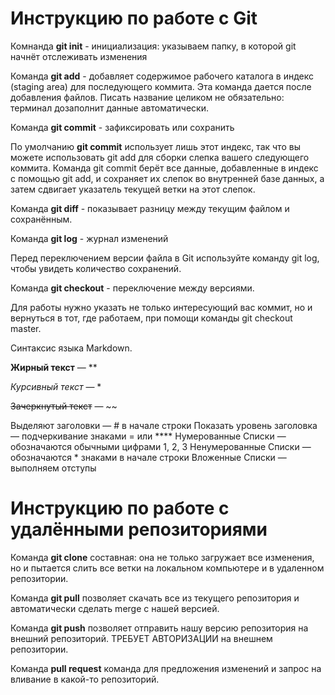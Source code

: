 # Инструкцию по работе с Git

Комнанда **git init** - инициализация: указываем папку, в которой git начнёт отслеживать изменения

Команда **git add** - добавляет содержимое рабочего каталога в индекс (staging area) для последующего коммита. Эта команда дается после добавления файлов. Писать название целиком не обязательно: терминал дозаполнит данные автоматически.

Команда **git commit** - зафиксировать или сохранить

По умолчанию **git commit** использует лишь этот индекс, так что вы можете использовать git add для сборки слепка вашего следующего коммита. Команда git commit берёт все данные, добавленные в индекс с помощью git add, и сохраняет их слепок во внутренней базе данных, а затем сдвигает указатель текущей ветки на этот слепок.

Команда **git diff** - показывает разницу между текущим файлом и сохранённым.

Команда **git log** - журнал изменений

Перед переключением версии файла в Git
используйте команду git log, чтобы увидеть
количество сохранений.

Команда **git checkout** - переключение между версиями.

Для работы нужно указать не только интересующий вас коммит, но и вернуться в тот, где работаем, при помощи команды git checkout master.

Синтаксис языка Markdown.

**Жирный текст** — **

*Курсивный текст* — *

~~Зачеркнутый текст~~ — ~~

Выделяют заголовки — # в начале строки
Показать уровень заголовка — подчеркивание знаками = или ****
Нумерованные Списки — обозначаются обычными цифрами 1, 2, 3
Ненумерованные Списки — обозначаются * знаками в начале строки
Вложенные Списки — выполняем отступы

# Инструкцию по работе с удалёнными репозиториями

Команда **git clone** составная: она не только загружает все изменения, но и пытается слить все ветки на локальном компьютере и в удаленном репозитории.

Команда **git pull** позволяет скачать все из текущего репозитория и автоматически сделать merge с нашей версией.

Команда **git push** позволяет отправить нашу версию репозитория на внешний репозиторий. ТРЕБУЕТ АВТОРИЗАЦИИ на внешнем репозитории.

Команда **pull request** команда для предложения изменений и запрос на вливание в какой-то репозиторий.